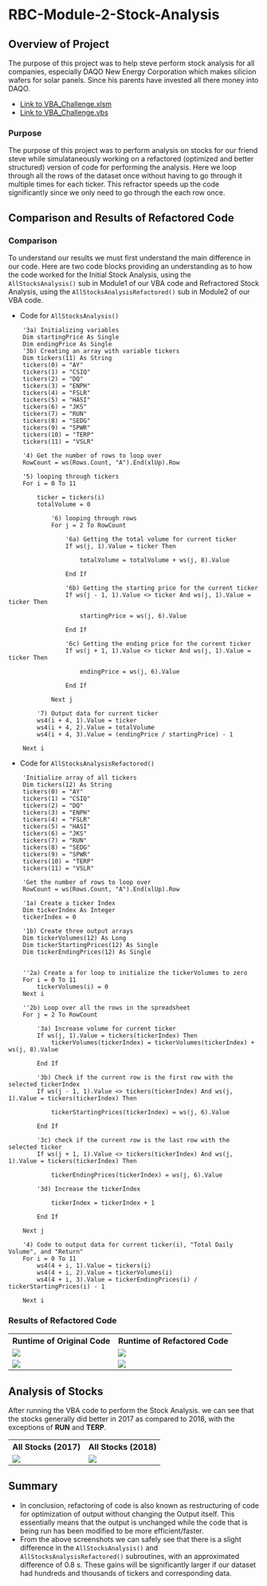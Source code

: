 # RBC-Module-2-Stock-Analysis

## Overview of Project
The purpose of this project was to help steve perform stock analysis for all companies, especially DAQO New Energy Corporation which makes silicion wafers for solar panels. Since his parents have invested all there money into DAQO.

- [Link to VBA_Challenge.xlsm](VBA_Challenge.xlsx)
- [Link to VBA_Challenge.vbs](VBA_Challenge.vbs)

### Purpose
The purpose of this project was to perform analysis on stocks for our friend steve while simulataneously working on a refactored (optimized and better structured) version of code for performing the analysis. Here we loop through all the rows of the dataset once without having to go through it multiple times for each ticker. This refractor speeds up the code significantly since we only need to go through the each row once.

## Comparison and Results of Refactored Code

### Comparison
To understand our results we must first understand the main difference in our code. Here are two code blocks providing an understanding as to how the code worked for the Initial Stock Analysis, using the `AllStocksAnalysis()` sub in Module1 of our VBA code and Refractored Stock Analysis, using the `AllStocksAnalysisRefactored()` sub in Module2 of our VBA code.

- Code for `AllStocksAnalysis()`
```
    '3a) Initializing variables
    Dim startingPrice As Single
    Dim endingPrice As Single
    '3b) Creating an array with variable tickers
    Dim tickers(11) As String
    tickers(0) = "AY"
    tickers(1) = "CSIQ"
    tickers(2) = "DQ"
    tickers(3) = "ENPH"
    tickers(4) = "FSLR"
    tickers(5) = "HASI"
    tickers(6) = "JKS"
    tickers(7) = "RUN"
    tickers(8) = "SEDG"
    tickers(9) = "SPWR"
    tickers(10) = "TERP"
    tickers(11) = "VSLR"
    
    '4) Get the number of rows to loop over
    RowCount = ws(Rows.Count, "A").End(xlUp).Row
    
    '5) looping through tickers
    For i = 0 To 11
             
        ticker = tickers(i)
        totalVolume = 0
                
            '6) looping through rows
            For j = 2 To RowCount
                    
                '6a) Getting the total volume for current ticker
                If ws(j, 1).Value = ticker Then
                        
                    totalVolume = totalVolume + ws(j, 8).Value
                
                End If
                    
                '6b) Getting the starting price for the current ticker
                If ws(j - 1, 1).Value <> ticker And ws(j, 1).Value = ticker Then
                    
                    startingPrice = ws(j, 6).Value
                        
                End If
                    
                '6c) Getting the ending price for the current ticker
                If ws(j + 1, 1).Value <> ticker And ws(j, 1).Value = ticker Then
                    
                    endingPrice = ws(j, 6).Value
                        
                End If
                    
            Next j
                
        '7) Output data for current ticker
        ws4(i + 4, 1).Value = ticker
        ws4(i + 4, 2).Value = totalVolume
        ws4(i + 4, 3).Value = (endingPrice / startingPrice) - 1
            
    Next i
```

- Code for `AllStocksAnalysisRefactored()`
```
    'Initialize array of all tickers
    Dim tickers(12) As String
    tickers(0) = "AY"
    tickers(1) = "CSIQ"
    tickers(2) = "DQ"
    tickers(3) = "ENPH"
    tickers(4) = "FSLR"
    tickers(5) = "HASI"
    tickers(6) = "JKS"
    tickers(7) = "RUN"
    tickers(8) = "SEDG"
    tickers(9) = "SPWR"
    tickers(10) = "TERP"
    tickers(11) = "VSLR"

    'Get the number of rows to loop over
    RowCount = ws(Rows.Count, "A").End(xlUp).Row
    
    '1a) Create a ticker Index
    Dim tickerIndex As Integer
    tickerIndex = 0
        
    '1b) Create three output arrays
    Dim tickerVolumes(12) As Long
    Dim tickerStartingPrices(12) As Single
    Dim tickerEndingPrices(12) As Single
    
    
    ''2a) Create a for loop to initialize the tickerVolumes to zero
    For i = 0 To 11
        tickerVolumes(i) = 0
    Next i
    
    ''2b) Loop over all the rows in the spreadsheet
    For j = 2 To RowCount
            
        '3a) Increase volume for current ticker
        If ws(j, 1).Value = tickers(tickerIndex) Then
            tickerVolumes(tickerIndex) = tickerVolumes(tickerIndex) + ws(j, 8).Value
                
        End If
                
        '3b) Check if the current row is the first row with the selected tickerIndex
        If ws(j - 1, 1).Value <> tickers(tickerIndex) And ws(j, 1).Value = tickers(tickerIndex) Then
                
            tickerStartingPrices(tickerIndex) = ws(j, 6).Value
                
        End If
                
        '3c) check if the current row is the last row with the selected ticker
        If ws(j + 1, 1).Value <> tickers(tickerIndex) And ws(j, 1).Value = tickers(tickerIndex) Then
                
            tickerEndingPrices(tickerIndex) = ws(j, 6).Value
                    
        '3d) Increase the tickerIndex
            
            tickerIndex = tickerIndex + 1
    
        End If
                
    Next j
            
    '4) Code to output data for current ticker(i), "Total Daily Volume", and "Return"
    For i = 0 To 11
        ws4(4 + i, 1).Value = tickers(i)
        ws4(4 + i, 2).Value = tickerVolumes(i)
        ws4(4 + i, 3).Value = tickerEndingPrices(i) / tickerStartingPrices(i) - 1
        
    Next i
```
### Results of Refactored Code
<table align="center">
  <tr>
    <th>Runtime of Original Code</th>
    <th>Runtime of Refactored Code</th>
  </tr>
  <tr>
    <td><img src="https://github.com/mubeenkh4u/RBC-Module-2-Stock-Analysis/blob/main/Resources/VBA_Module_2017.png"></td>
    <td><img src="https://github.com/mubeenkh4u/RBC-Module-2-Stock-Analysis/blob/main/Resources/VBA_Challenge_2017.png"></td>
  </tr>
  <tr>
    <td><img src="https://github.com/mubeenkh4u/RBC-Module-2-Stock-Analysis/blob/main/Resources/VBA_Module_2018.png"></td>
    <td><img src="https://github.com/mubeenkh4u/RBC-Module-2-Stock-Analysis/blob/main/Resources/VBA_Challenge_2018.png"></td>
  </tr>
</table>

## Analysis of Stocks
After running the VBA code to perform the Stock Analysis. we can see that the stocks generally did better in 2017 as compared to 2018, with the exceptions of **RUN** and **TERP**.
<table align="center">
  <tr>
    <th>All Stocks (2017)</th>
    <th>All Stocks (2018)</th>
  </tr>
  <tr>
    <td><img src="https://github.com/mubeenkh4u/RBC-Module-2-Stock-Analysis/blob/main/Resources/AllStocksAnalysis2017.png"></td>
    <td><img src="https://github.com/mubeenkh4u/RBC-Module-2-Stock-Analysis/blob/main/Resources/AllStocksAnalysis2018.png"></td>
  </tr>
</table>

## Summary
- In conclusion, refactoring of code is also known as restructuring of code for optimization of output without changing the Output itself. This essentially means that the output is unchanged while the code that is being run has been modified to be more efficient/faster.
- From the above screenshots we can safely see that there is a slight difference in the `AllStocksAnalysis()` and `AllStocksAnalysisRefactored()` subroutines, with an approximated difference of 0.8 s. These gains will be significantly larger if our dataset had hundreds and thousands of tickers and corresponding data.
